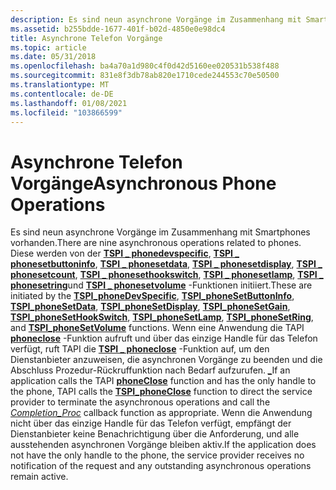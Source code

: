 ```yaml
---
description: Es sind neun asynchrone Vorgänge im Zusammenhang mit Smartphones vorhanden.
ms.assetid: b255bdde-1677-401f-b02d-4850e0e98dc4
title: Asynchrone Telefon Vorgänge
ms.topic: article
ms.date: 05/31/2018
ms.openlocfilehash: ba4a70a1d980c4f0d42d5160ee020531b538f488
ms.sourcegitcommit: 831e8f3db78ab820e1710cede244553c70e50500
ms.translationtype: MT
ms.contentlocale: de-DE
ms.lasthandoff: 01/08/2021
ms.locfileid: "103866599"
---
```

# <a name="asynchronous-phone-operations"></a><span data-ttu-id="e5285-103">Asynchrone Telefon Vorgänge</span><span class="sxs-lookup"><span data-stu-id="e5285-103">Asynchronous Phone Operations</span></span>

<span data-ttu-id="e5285-104">Es sind neun asynchrone Vorgänge im Zusammenhang mit Smartphones vorhanden.</span><span class="sxs-lookup"><span data-stu-id="e5285-104">There are nine asynchronous operations related to phones.</span></span> <span data-ttu-id="e5285-105">Diese werden von der [**TSPI \_ phonedevspecific**](/windows/win32/api/tspi/nf-tspi-tspi_phonedevspecific), [**TSPI \_ phonesetbuttoninfo**](/windows/win32/api/tspi/nf-tspi-tspi_phonesetbuttoninfo), [**TSPI \_ phonesetdata**](/windows/win32/api/tspi/nf-tspi-tspi_phonesetdata), [**TSPI \_ phonesetdisplay**](/windows/win32/api/tspi/nf-tspi-tspi_phonesetdisplay), [**TSPI \_ phonesetcount**](/windows/win32/api/tspi/nf-tspi-tspi_phonesetgain), [**TSPI \_ phonesethookswitch**](/windows/win32/api/tspi/nf-tspi-tspi_phonesethookswitch), [**TSPI \_ phonesetlamp**](/windows/win32/api/tspi/nf-tspi-tspi_phonesetlamp), [**TSPI \_ phonesetring**](/windows/win32/api/tspi/nf-tspi-tspi_phonesetring)und [**TSPI \_ phonesetvolume**](/windows/win32/api/tspi/nf-tspi-tspi_phonesetvolume) -Funktionen initiiert.</span><span class="sxs-lookup"><span data-stu-id="e5285-105">These are initiated by the [**TSPI\_phoneDevSpecific**](/windows/win32/api/tspi/nf-tspi-tspi_phonedevspecific), [**TSPI\_phoneSetButtonInfo**](/windows/win32/api/tspi/nf-tspi-tspi_phonesetbuttoninfo), [**TSPI\_phoneSetData**](/windows/win32/api/tspi/nf-tspi-tspi_phonesetdata), [**TSPI\_phoneSetDisplay**](/windows/win32/api/tspi/nf-tspi-tspi_phonesetdisplay), [**TSPI\_phoneSetGain**](/windows/win32/api/tspi/nf-tspi-tspi_phonesetgain), [**TSPI\_phoneSetHookSwitch**](/windows/win32/api/tspi/nf-tspi-tspi_phonesethookswitch), [**TSPI\_phoneSetLamp**](/windows/win32/api/tspi/nf-tspi-tspi_phonesetlamp), [**TSPI\_phoneSetRing**](/windows/win32/api/tspi/nf-tspi-tspi_phonesetring), and [**TSPI\_phoneSetVolume**](/windows/win32/api/tspi/nf-tspi-tspi_phonesetvolume) functions.</span></span> <span data-ttu-id="e5285-106">Wenn eine Anwendung die TAPI [**phoneclose**](/windows/win32/api/tapi/nf-tapi-phoneclose) -Funktion aufruft und über das einzige Handle für das Telefon verfügt, ruft TAPI die [**TSPI \_ phoneclose**](/windows/win32/api/tspi/nf-tspi-tspi_phoneclose) -Funktion auf, um den Dienstanbieter anzuweisen, die asynchronen Vorgänge zu beenden und die Abschluss Prozedur-Rückruffunktion nach Bedarf aufzurufen. [*\_*](/windows/win32/api/tspi/nc-tspi-async_completion)</span><span class="sxs-lookup"><span data-stu-id="e5285-106">If an application calls the TAPI [**phoneClose**](/windows/win32/api/tapi/nf-tapi-phoneclose) function and has the only handle to the phone, TAPI calls the [**TSPI\_phoneClose**](/windows/win32/api/tspi/nf-tspi-tspi_phoneclose) function to direct the service provider to terminate the asynchronous operations and call the [*Completion\_Proc*](/windows/win32/api/tspi/nc-tspi-async_completion) callback function as appropriate.</span></span> <span data-ttu-id="e5285-107">Wenn die Anwendung nicht über das einzige Handle für das Telefon verfügt, empfängt der Dienstanbieter keine Benachrichtigung über die Anforderung, und alle ausstehenden asynchronen Vorgänge bleiben aktiv.</span><span class="sxs-lookup"><span data-stu-id="e5285-107">If the application does not have the only handle to the phone, the service provider receives no notification of the request and any outstanding asynchronous operations remain active.</span></span>

 

 
